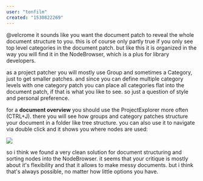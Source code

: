 ```yaml
---
user: "tonfilm"
created: "1530822269"
---
```


@velcrome it sounds like you want the document patch to reveal the whole document structure to you. this is of course only partly true if you only see top level categories in the document patch. but like this it is organized in the way you will find it in the NodeBrowser, which is a plus for library developers.

as a project patcher you will mostly use Group and sometimes a Category, just to get smaller patches. and since you can define multiple category levels with one category patch you can place all categories flat into the document patch, if that is what you like to see. so just a question of style and personal preference.

for a **document overview** you should use the ProjectExplorer more often (CTRL+J). there you will see how groups and category patches structure your document in a folder like tree structure. you can also use it to navigate via double click and it shows you where nodes are used:

![](10_ProjectExplorer.PNG)

so i think we found a very clean solution for document structuring and sorting nodes into the NodeBrowser. it seems that your critique is mostly about it's flexibility and that it allows to make messy documents. but i think that's always possible, no matter how little options you have.
